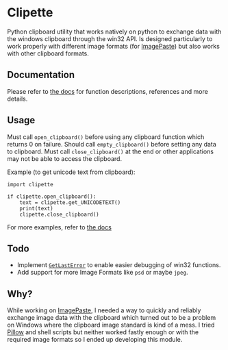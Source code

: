# Clipette
Python clipboard utility that works natively on python to 
exchange data with the windows clipboard through the win32 API.
Is designed particularly to work properly with different image formats
(for [ImagePaste](https://github.com/Yeetus3141/ImagePaste)) 
but also works with other clipboard formats.


## Documentation
Please refer to [the docs](https://b-init.github.io/clipette/) for function descriptions, references and more details.

## Usage
Must call `open_clipboard()` before using any clipboard function which returns 0 on failure.
Should call `empty_clipboard()` before setting any data to clipboard.
Must call `close_clipboard()` at the end or other applications may not be able to access the clipboard.

Example (to get unicode text from clipboard):
```
import clipette

if clipette.open_clipboard():
    text = clipette.get_UNICODETEXT()
    print(text)
    clipette.close_clipboard()
```
For more examples, refer to [the docs](https://b-init.github.io/clipette/)

## Todo
- Implement [`GetLastError`](https://learn.microsoft.com/en-us/windows/win32/api/errhandlingapi/nf-errhandlingapi-getlasterror) to enable easier debugging of win32 functions.
- Add support for more Image Formats like `psd` or maybe `jpeg`.

## Why?
While working on [ImagePaste](https://github.com/Yeetus3141/ImagePaste), I needed a way to quickly and 
reliably exchange image data with the clipboard which turned out to be a problem on Windows where
the clipboard image standard is kind of a mess.
I tried [Pillow](https://pypi.org/project/Pillow/) and shell scripts but neither worked fastly enough or with the required image formats
so I ended up developing this module. 

